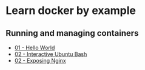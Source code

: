 # Learn docker by example

## Running and managing containers
- [01 - Hello World](01-HelloWorld.md)
- [02 - Interactive Ubuntu Bash](02-UbuntuBash.md)
- [02 - Exposing Nginx](03-Nginx.md)

